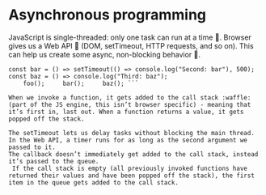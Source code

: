 # Asynchronous programming
JavaScript is single-threaded: only one task can run at a time :turkey:. 
Browser gives us a Web API :lollipop: (DOM, setTimeout, HTTP requests, and so on). This can help us create some async, non-blocking behavior :eagle:. 

```const foo = () => console.log("First: foo");
const bar = () => setTimeout(() => console.log("Second: bar"), 500);
const baz = () => console.log("Third: baz");
	foo();     bar();     baz(); ```

When we invoke a function, it gets added to the call stack :waffle: (part of the JS engine, this isn’t browser specific) - meaning that it’s first in, last out. When a function returns a value, it gets popped off the stack.

The setTimeout lets us delay tasks without blocking the main thread. In the Web API, a timer runs for as long as the second argument we passed to it.
The callback doesn’t immediately get added to the call stack, instead it’s passed to the queue.
 If the call stack is empty (all previously invoked functions have returned their values and have been popped off the stack), the first item in the queue gets added to the call stack. 



